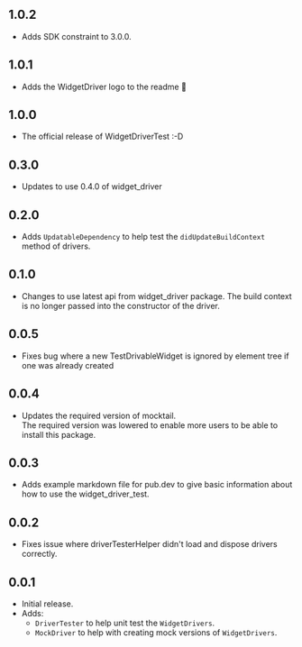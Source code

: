 ## 1.0.2

* Adds SDK constraint to 3.0.0.

## 1.0.1

* Adds the WidgetDriver logo to the readme 🥳

## 1.0.0

* The official release of WidgetDriverTest :-D

## 0.3.0

* Updates to use 0.4.0 of widget_driver

## 0.2.0

* Adds `UpdatableDependency` to help test the `didUpdateBuildContext` method of drivers.

## 0.1.0

* Changes to use latest api from widget_driver package. The build context is no longer passed into the constructor of the driver.

## 0.0.5

* Fixes bug where a new TestDrivableWidget is ignored by element tree if one was already created

## 0.0.4

* Updates the required version of mocktail.  
The required version was lowered to enable more users to be able to install this package.

## 0.0.3

* Adds example markdown file for pub.dev to give basic information about how to use the widget_driver_test.

## 0.0.2

* Fixes issue where driverTesterHelper didn't load and dispose drivers correctly.

## 0.0.1

* Initial release.
* Adds:
  * `DriverTester` to help unit test the `WidgetDrivers`.
  * `MockDriver` to help with creating mock versions of `WidgetDrivers`.
